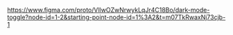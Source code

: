https://www.figma.com/proto/VllwOZwNrwykLqJr4C18Bo/dark-mode-toggle?node-id=1-2&starting-point-node-id=1%3A2&t=m07TkRwaxNj73cjb-1
